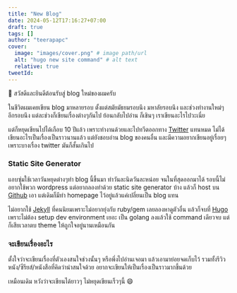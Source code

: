 ```yaml
---
title: "New Blog"
date: 2024-05-12T17:16:27+07:00
draft: true
tags: []
author: "teerapapc"
cover:
  image: "images/cover.png" # image path/url
  alt: "hugo new site command" # alt text
  relative: true
tweetId: 
---
```


👋 สวัสดีและยินดีต้อนรับสู่ blog ใหม่ของผมครับ

ในชีวิตผมเคยเขียน blog มาหลายรอบ ตั้งแต่สมัยมัธยมรอบนึง มหาลัยรอบนึง และช่วงทำงานใหม่ๆ อีกรอบนึง แต่ละช่วงก็เขียนเรื่องต่างๆกันไป ย้อนกลับไปอ่าน ก็เขินๆ เราเขียนอะไรไปวะเนี่ย

แต่ก็หยุดเขียนไปได้เกือบ 10 ปีแล้ว เพราะทำงานด้วยและไปทวีตออกทาง [Twitter](้https://twitter.com/teerapapc) แทนหมด ไม่ได้เขียนอะไรเป็นเรื่องเป็นราวนานแล้ว แต่ยังชอบอ่าน blog ของคนอื่น และมีความอยากเขียนอยู่เรื่อยๆ เพราะบางเรื่อง twitter มันก็สั้นเกินไป

### Static Site Generator

แอบซุ่มใช้เวลาวันหยุดต่างๆทำ blog นี้ขึ้นมา ทำวันละนิดวันละหน่อย จนในที่สุดออกมาได้ รอบนี้ไม่อยากใช้พวก wordpress แต่อยากลองทำด้วย static site generator บ้าง แล้วก็ host บน [Github](https://github.com/teerapap/teerapap.github.io) เอา แต่เดิมก็มีทำ homepage ไว้อยู่แล้วแค่เปลี่ยนเป็น blog แทน

ไม่อยากใช้ [Jekyll](https://jekyllrb.com/) ที่คนนิยมเพราะไม่อยากยุ่งกับ ruby/gem เลยลองหาดูตัวอื่น แล้วก็จบที่ [Hugo](https://gohugo.io/) เพราะไม่ต้อง setup dev environment เยอะ เป็น golang ลงแล้วใช้ command เดียวจบ แต่ก็เสียเวลาตบ theme ให้ถูกใจอยู่นานเหมือนกัน

### จะเขียนเรื่องอะไร

ตั้งใจว่าจะเขียนเรื่องที่ตัวเองสนใจช่วงนั้นๆ หรือพึ่งไปอ่านเจอมา แล้วเอามาย่อยจดเก็บไว้ รวมทั้งรีวิวหนัง/ซีรียส์/หนังสือที่คิดว่าน่าสนใจด้วย อยากจะเขียนให้เป็นเรื่องเป็นราวมากขึ้นด้วย

เหมือนเดิม หวังว่าจะเขียนได้ยาวๆ ไม่หยุดเขียนเร็วๆนี้ 😄

